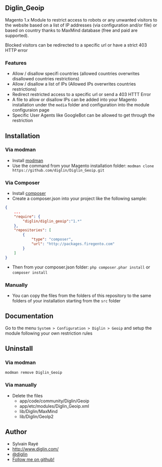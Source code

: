 ## Diglin_Geoip

Magento 1.x Module to restrict access to robots or any unwanted visitors to the website based on  a list of IP addresses (via configuration and/or file) or based on country thanks to MaxMind database (free and paid are supported).

Blocked visitors can be redirected to a specific url or have a strict 403 HTTP error

### Features
- Allow / disallow specifi countries (allowed countries overwrites disallowed countries restrictions)
- Allow / disallow a list of IPs (Allowed IPs overwrites countries restrictions)
- Redirect restricted access to a specific url or send a 403 HTTT Error
- A file to allow or disallow IPs can be added into your Magento installation under the `media` folder and configuration into the module configuraion page
- Specific User Agents like GoogleBot can be allowed to get through the restriction

## Installation

### Via modman
- Install [modman](https://github.com/colinmollenhour/modman)
- Use the command from your Magento installation folder: `modman clone https://github.com/diglin/Diglin_Geoip.git`

### Via Composer

- Install [composer](http://getcomposer.org/download/)
- Create a composer.json into your project like the following sample:

```json
{
    ...
    "require": {
        "diglin/diglin_geoip":"1.*"
    },
    "repositories": [
	    {
            "type": "composer",
            "url": "http://packages.firegento.com"
        }
    ]
}

```

- Then from your composer.json folder: `php composer.phar install` or `composer install`


### Manually
- You can copy the files from the folders of this repository to the same folders of your installation starting from the `src` folder

## Documentation

Go to the menu `System > Configuration > Diglin > Geoip` and setup the module following your own restriction rules

## Uninstall

### Via modman

`modman remove Diglin_Geoip`

### Via manually

- Delete the files
	- app/code/community/Diglin/Geoip
	- app/etc/modules/Diglin_Geoip.xml
	- lib/Diglin/MaxMind
	- lib/Diglin/GeoIp2

## Author

* Sylvain Rayé
* http://www.diglin.com/
* [@diglin](https://twitter.com/diglin_)
* [Follow me on github!](https://github.com/diglin)